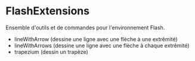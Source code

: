 # FlashExtensions
Ensemble d'outils et de commandes pour l'environnement Flash.

- lineWithArrow (dessine une ligne avec une flèche à une extrêmité)
- lineWithArrows (dessine une ligne avec une flèche à chaque extrêmité)
- trapezium (dessin un trapèze)
